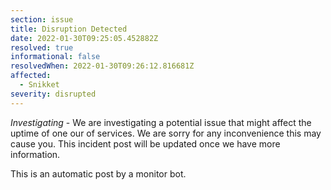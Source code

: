 ```yaml
---
section: issue
title: Disruption Detected
date: 2022-01-30T09:25:05.452882Z
resolved: true
informational: false
resolvedWhen: 2022-01-30T09:26:12.816681Z
affected:
  - Snikket
severity: disrupted
---
```

*Investigating* - We are investigating a potential issue that might affect the uptime of one our of services. We are sorry for any inconvenience this may cause you. This incident post will be updated once we have more information.

This is an automatic post by a monitor bot.
        
